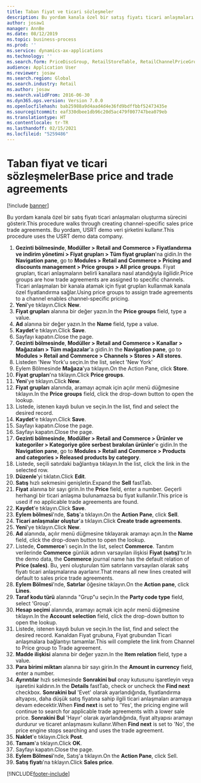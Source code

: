 ```yaml
---
title: Taban fiyat ve ticari sözleşmeler
description: Bu yordam kanala özel bir satış fiyatı ticari anlaşmaları oluşturma sürecini gösterir.
author: josaw1
manager: AnnBe
ms.date: 08/12/2019
ms.topic: business-process
ms.prod: ''
ms.service: dynamics-ax-applications
ms.technology: ''
ms.search.form: PriceDiscGroup, RetailStoreTable, RetailChannelPriceGroup, EcoResProductDetailsExtended, PriceDiscAdmTable, PriceDiscAdm
audience: Application User
ms.reviewer: josaw
ms.search.region: Global
ms.search.industry: Retail
ms.author: josaw
ms.search.validFrom: 2016-06-30
ms.dyn365.ops.version: Version 7.0.0
ms.openlocfilehash: bab25988a9d4aad4d4e36fd9bdffbbf52473435e
ms.sourcegitcommit: eaf330dbee1db96c20d5ac479f007747bea079eb
ms.translationtype: HT
ms.contentlocale: tr-TR
ms.lasthandoff: 02/15/2021
ms.locfileid: "5259486"
---
```

# <a name="base-price-and-trade-agreements"></a><span data-ttu-id="2d221-103">Taban fiyat ve ticari sözleşmeler</span><span class="sxs-lookup"><span data-stu-id="2d221-103">Base price and trade agreements</span></span>

[!include [banner](../includes/banner.md)]

<span data-ttu-id="2d221-104">Bu yordam kanala özel bir satış fiyatı ticari anlaşmaları oluşturma sürecini gösterir.</span><span class="sxs-lookup"><span data-stu-id="2d221-104">This procedure walks through creating channel-specific sales price trade agreements.</span></span> <span data-ttu-id="2d221-105">Bu yordam, USRT demo veri şirketini kullanır.</span><span class="sxs-lookup"><span data-stu-id="2d221-105">This procedure uses the USRT demo data company.</span></span>

1. <span data-ttu-id="2d221-106">**Gezinti bölmesinde**, **Modüller > Retail and Commerce > Fiyatlandırma ve indirim yönetimi > Fiyat grupları > Tüm fiyat grupları**'na gidin.</span><span class="sxs-lookup"><span data-stu-id="2d221-106">In the **Navigation pane**, go to **Modules > Retail and Commerce > Pricing and discounts management > Price groups > All price groups**.</span></span> <span data-ttu-id="2d221-107">Fiyat grupları, ticari anlaşmaların belirli kanallara nasıl atandığıyla ilgilidir.</span><span class="sxs-lookup"><span data-stu-id="2d221-107">Price groups are how trade agreements are assigned to specific channels.</span></span> <span data-ttu-id="2d221-108">Ticari anlaşmaları bir kanala atamak için fiyat grupları kullanmak kanala özel fiyatlandırma sağlar.</span><span class="sxs-lookup"><span data-stu-id="2d221-108">Using price groups to assign trade agreements to a channel enables channel-specific pricing.</span></span>  
2. <span data-ttu-id="2d221-109">**Yeni**'ye tıklayın.</span><span class="sxs-lookup"><span data-stu-id="2d221-109">Click **New**.</span></span>
3. <span data-ttu-id="2d221-110">**Fiyat grupları** alanına bir değer yazın.</span><span class="sxs-lookup"><span data-stu-id="2d221-110">In the **Price groups** field, type a value.</span></span>
4. <span data-ttu-id="2d221-111">**Ad** alanına bir değer yazın.</span><span class="sxs-lookup"><span data-stu-id="2d221-111">In the **Name** field, type a value.</span></span>
5. <span data-ttu-id="2d221-112">**Kaydet**'e tıklayın.</span><span class="sxs-lookup"><span data-stu-id="2d221-112">Click **Save**.</span></span>
6. <span data-ttu-id="2d221-113">Sayfayı kapatın.</span><span class="sxs-lookup"><span data-stu-id="2d221-113">Close the page.</span></span>
7. <span data-ttu-id="2d221-114">**Gezinti bölmesinde**, **Modüller > Retail and Commerce > Kanallar > Mağazaları > Tüm mağazalar**'a gidin.</span><span class="sxs-lookup"><span data-stu-id="2d221-114">In the **Navigation pane**, go to **Modules > Retail and Commerce > Channels > Stores > All stores**.</span></span>
8. <span data-ttu-id="2d221-115">Listeden 'New York'u seçin.</span><span class="sxs-lookup"><span data-stu-id="2d221-115">In the list, select 'New York'</span></span>
9. <span data-ttu-id="2d221-116">Eylem Bölmesinde **Mağaza**'ya tıklayın.</span><span class="sxs-lookup"><span data-stu-id="2d221-116">On the Action Pane, click **Store**.</span></span>
10. <span data-ttu-id="2d221-117">**Fiyat grupları**'na tıklayın.</span><span class="sxs-lookup"><span data-stu-id="2d221-117">Click **Price groups**.</span></span>
11. <span data-ttu-id="2d221-118">**Yeni**'ye tıklayın.</span><span class="sxs-lookup"><span data-stu-id="2d221-118">Click **New**.</span></span>
12. <span data-ttu-id="2d221-119">**Fiyat grupları** alanında, aramayı açmak için açılır menü düğmesine tıklayın.</span><span class="sxs-lookup"><span data-stu-id="2d221-119">In the **Price groups** field, click the drop-down button to open the lookup.</span></span>
13. <span data-ttu-id="2d221-120">Listede, istenen kaydı bulun ve seçin.</span><span class="sxs-lookup"><span data-stu-id="2d221-120">In the list, find and select the desired record.</span></span>
14. <span data-ttu-id="2d221-121">**Kaydet**'e tıklayın.</span><span class="sxs-lookup"><span data-stu-id="2d221-121">Click **Save**.</span></span>
15. <span data-ttu-id="2d221-122">Sayfayı kapatın.</span><span class="sxs-lookup"><span data-stu-id="2d221-122">Close the page.</span></span>
16. <span data-ttu-id="2d221-123">Sayfayı kapatın.</span><span class="sxs-lookup"><span data-stu-id="2d221-123">Close the page.</span></span>
17. <span data-ttu-id="2d221-124">**Gezinti bölmesinde**, **Modüller > Retail and Commerce > Ürünler ve kategoriler > Kategoriye göre serbest bırakılan ürünler**'e gidin.</span><span class="sxs-lookup"><span data-stu-id="2d221-124">In the **Navigation pane**, go to **Modules > Retail and Commerce > Products and categories > Released products by category**.</span></span>
18. <span data-ttu-id="2d221-125">Listede, seçili satırdaki bağlantıya tıklayın.</span><span class="sxs-lookup"><span data-stu-id="2d221-125">In the list, click the link in the selected row.</span></span>
19. <span data-ttu-id="2d221-126">**Düzenle**'yi tıklatın.</span><span class="sxs-lookup"><span data-stu-id="2d221-126">Click **Edit**.</span></span>
20. <span data-ttu-id="2d221-127">**Satış** hızlı sekmesini genişletin.</span><span class="sxs-lookup"><span data-stu-id="2d221-127">Expand the **Sell** fastTab.</span></span>
21. <span data-ttu-id="2d221-128">**Fiyat** alanına bir sayı girin.</span><span class="sxs-lookup"><span data-stu-id="2d221-128">In the **Price** field, enter a number.</span></span> <span data-ttu-id="2d221-129">Geçerli herhangi bir ticari anlaşma bulunamazsa bu fiyat kullanılır.</span><span class="sxs-lookup"><span data-stu-id="2d221-129">This price is used if no applicable trade agreements are found.</span></span>  
22. <span data-ttu-id="2d221-130">**Kaydet**'e tıklayın.</span><span class="sxs-lookup"><span data-stu-id="2d221-130">Click **Save**.</span></span>
23. <span data-ttu-id="2d221-131">**Eylem bölmesi**'nde, **Satış**'a tıklayın.</span><span class="sxs-lookup"><span data-stu-id="2d221-131">On the **Action Pane**, click **Sell**.</span></span>
24. <span data-ttu-id="2d221-132">**Ticari anlaşmalar oluştur**'a tıklayın.</span><span class="sxs-lookup"><span data-stu-id="2d221-132">Click **Create trade agreements**.</span></span>
25. <span data-ttu-id="2d221-133">**Yeni**'ye tıklayın.</span><span class="sxs-lookup"><span data-stu-id="2d221-133">Click **New**.</span></span>
26. <span data-ttu-id="2d221-134">**Ad** alanında, açılır menü düğmesine tıklayarak aramayı açın.</span><span class="sxs-lookup"><span data-stu-id="2d221-134">In the **Name** field, click the drop-down button to open the lookup.</span></span>
27. <span data-ttu-id="2d221-135">Listede, **Commerce**'i seçin.</span><span class="sxs-lookup"><span data-stu-id="2d221-135">In the list, select **Commerce**.</span></span> <span data-ttu-id="2d221-136">Tanıtım verilerinde **Commerce** günlük adının varsayılan ilişkisi **Fiyat (satış)**'tır.</span><span class="sxs-lookup"><span data-stu-id="2d221-136">In the demo data, the **Commerce** journal name has the default relation of **Price (sales)**.</span></span> <span data-ttu-id="2d221-137">Bu, yeni oluşturulan tüm satırların varsayılan olarak satış fiyatı ticari anlaşmalarına ayarlanır.</span><span class="sxs-lookup"><span data-stu-id="2d221-137">That means all new lines created will default to sales price trade agreements.</span></span>  
28. <span data-ttu-id="2d221-138">**Eylem Bölmesi**'nde, **Satırlar** öğesine tıklayın.</span><span class="sxs-lookup"><span data-stu-id="2d221-138">On the **Action pane**, click **Lines**.</span></span>
29. <span data-ttu-id="2d221-139">**Taraf kodu türü** alanında "Grup"u seçin.</span><span class="sxs-lookup"><span data-stu-id="2d221-139">In the **Party code type** field, select 'Group'.</span></span>
30. <span data-ttu-id="2d221-140">**Hesap seçimi** alanında, aramayı açmak için açılır menü düğmesine tıklayın.</span><span class="sxs-lookup"><span data-stu-id="2d221-140">In the **Account selection** field, click the drop-down button to open the lookup.</span></span>
31. <span data-ttu-id="2d221-141">Listede, istenen kaydı bulun ve seçin.</span><span class="sxs-lookup"><span data-stu-id="2d221-141">In the list, find and select the desired record.</span></span> <span data-ttu-id="2d221-142">Kanaldan Fiyat grubuna, Fiyat grubundan Ticari anlaşmalara bağlantıyı tamamlar.</span><span class="sxs-lookup"><span data-stu-id="2d221-142">This will complete the link from Channel to Price group to Trade agreement.</span></span>  
32. <span data-ttu-id="2d221-143">**Madde ilişkisi** alanına bir değer yazın.</span><span class="sxs-lookup"><span data-stu-id="2d221-143">In the **Item relation** field, type a value.</span></span>
33. <span data-ttu-id="2d221-144">**Para birimi miktarı** alanına bir sayı girin.</span><span class="sxs-lookup"><span data-stu-id="2d221-144">In the **Amount in currency** field, enter a number.</span></span>
34. <span data-ttu-id="2d221-145">**Ayrıntılar** hızlı sekmesinde **Sonrakini bul** onay kutusunu işaretleyin veya işaretini kaldırın.</span><span class="sxs-lookup"><span data-stu-id="2d221-145">In the **Details** fastTab, check or uncheck the **Find next** checkbox.</span></span> <span data-ttu-id="2d221-146">**Sonrakini bul** 'Evet' olarak ayarlandığında, fiyatlandırma altyapısı, daha düşük satış fiyatına sahip ilgili ticari anlaşmaları aramaya devam edecektir.</span><span class="sxs-lookup"><span data-stu-id="2d221-146">When **Find next** is set to 'Yes', the pricing engine will continue to search for applicable trade agreements with a lower sale price.</span></span> <span data-ttu-id="2d221-147">**Sonrakini Bul** 'Hayır' olarak ayarlandığında, fiyat altyapısı aramayı durdurur ve ticaret anlaşmasını kullanır.</span><span class="sxs-lookup"><span data-stu-id="2d221-147">When **Find next** is set to 'No', the price engine stops searching and uses the trade agreement.</span></span>  
35. <span data-ttu-id="2d221-148">**Naklet**'e tıklayın.</span><span class="sxs-lookup"><span data-stu-id="2d221-148">Click **Post**.</span></span>
36. <span data-ttu-id="2d221-149">**Tamam**'a tıklayın.</span><span class="sxs-lookup"><span data-stu-id="2d221-149">Click **OK**.</span></span>
37. <span data-ttu-id="2d221-150">Sayfayı kapatın.</span><span class="sxs-lookup"><span data-stu-id="2d221-150">Close the page.</span></span>
38. <span data-ttu-id="2d221-151">**Eylem Bölmesi**'nde, Satış'a tıklayın.</span><span class="sxs-lookup"><span data-stu-id="2d221-151">On the **Action Pane**, click Sell.</span></span>
39. <span data-ttu-id="2d221-152">**Satış fiyatı**'na tıklayın.</span><span class="sxs-lookup"><span data-stu-id="2d221-152">Click **Sales price**.</span></span>



[!INCLUDE[footer-include](../../includes/footer-banner.md)]